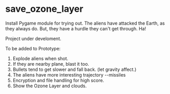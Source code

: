 # save_ozone_layer
Install Pygame module for trying out.
The aliens have attacked the Earth, as they always do. But, they have a hurdle they can't get through. Ha!


Project under develoment.

To be added to Prototype:
1. Explode aliens when shot.
2. If they are nearby plane, blast it too.
3. Bullets tend to get slower and fall back. (let gravity affect.)
4. The aliens have more interesting trajectory --missiles
5. Encryption and file handling for high score.
6. Show the Ozone Layer and clouds.

